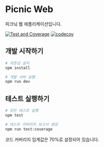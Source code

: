 # Picnic Web

피크닠 웹 애플리케이션입니다.

[![Test and Coverage](https://github.com/username/picnic-web/actions/workflows/test-coverage.yml/badge.svg)](https://github.com/username/picnic-web/actions/workflows/test-coverage.yml)
[![codecov](https://codecov.io/gh/username/picnic-web/branch/main/graph/badge.svg)](https://codecov.io/gh/username/picnic-web)

## 개발 시작하기

```bash
# 의존성 설치
npm install

# 개발 서버 실행
npm run dev
```

## 테스트 실행하기

```bash
# 모든 테스트 실행
npm test

# 테스트 커버리지 보고서 생성
npm run test:coverage
```

코드 커버리지 임계값은 70%로 설정되어 있습니다.